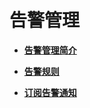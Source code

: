 # 告警管理<a name="ZH-CN_TOPIC_0000001405157138"></a>

-   **[告警管理简介](告警管理简介.md)**  

-   **[告警规则](告警规则.md)**  

-   **[订阅告警通知](订阅告警通知.md)**  


